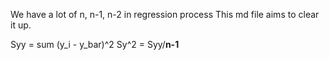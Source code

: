 We have a lot of n, n-1, n-2 in regression process
This md file aims to clear it up.

Syy = sum (y_i - y_bar)^2
Sy^2 = Syy/**n-1**
